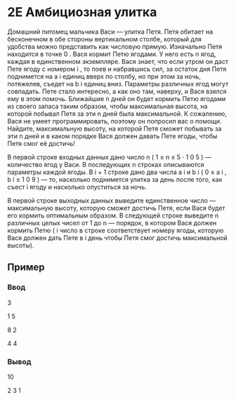# 2E Амбициозная улитка

Домашний питомец мальчика Васи — улитка Петя. Петя обитает на бесконечном в обе стороны вертикальном столбе, который для удобства можно представить как числовую прямую. Изначально Петя находится в точке 
0
.
Вася кормит Петю ягодами. У него есть 
n
 ягод, каждая в единственном экземпляре. Вася знает, что если утром он даст Пете ягоду с номером 
i
, то поев и набравшись сил, за остаток дня Петя поднимется на 
a
i
 единиц вверх по столбу, но при этом за ночь, потяжелев, съедет на 
b
i
 единиц вниз. Параметры различных ягод могут совпадать.
Пете стало интересно, а как оно там, наверху, и Вася взялся ему в этом помочь. Ближайшие 
n
 дней он будет кормить Петю ягодами из своего запаса таким образом, чтобы максимальная высота, на которой побывал Петя за эти 
n
 дней была максимальной. К сожалению, Вася не умеет программировать, поэтому он попросил вас о помощи. Найдите, максимальную высоту, на которой Петя сможет побывать за эти 
n
 дней и в каком порядке Вася должен давать Пете ягоды, чтобы Петя смог её достичь!

 В первой строке входных данных дано число 
n
 (
1
≤
n
≤
5
⋅
1
0
5
) — количество ягод у Васи. В последующих 
n
 строках описываются параметры каждой ягоды. В 
i
+
1
 строке дано два числа 
a
i
 и 
b
i
 (
0
≤
a
i
,
b
i
≤
1
0
9
) — то, насколько поднимется улитка за день после того, как съест 
i
 ягоду и насколько опуститься за ночь.

 В первой строке выходных данных выведите единственное число — максимальную высоту, которую сможет достичь Петя, если Вася будет его кормить оптимальным образом. В следующей строке выведите 
n
 различных целых чисел от 
1
 до 
n
 — порядок, в котором Вася должен кормить Петю (
i
 число в строке соответствует номеру ягоды, которую Вася должен дать Пете в 
i
 день чтобы Петя смог достичь максимальной высоты).

## Пример

### Ввод

3

1 5

8 2

4 4


### Вывод

10

2 3 1 
